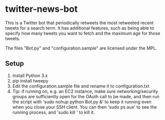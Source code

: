 # twitter-news-bot

This is a Twitter bot that periodically retweets the most retweeted recent tweets for a search term. It has additional
features, such as being able to specify how many tweets you want to fetch and the maximum age for those tweets.

The files "Bot.py" and "configuration.sample" are licensed under the MPL.

## Setup

1. Install Python 3.x
2. pip install tweepy
3. Edit the configuration.sample file and rename it to configuration.txt
4. Tip: if running on, e.g. an EC2 instance, make sure networking/security groups are sufficiently open for the OAuth
call to be made, and then run the script with 'sudo nohup python Bot.py &' to keep it running even when you close your
SSH client. You can then 'sudo ps aux' to see the running process, and 'sudo kill <pid>' to kill it.